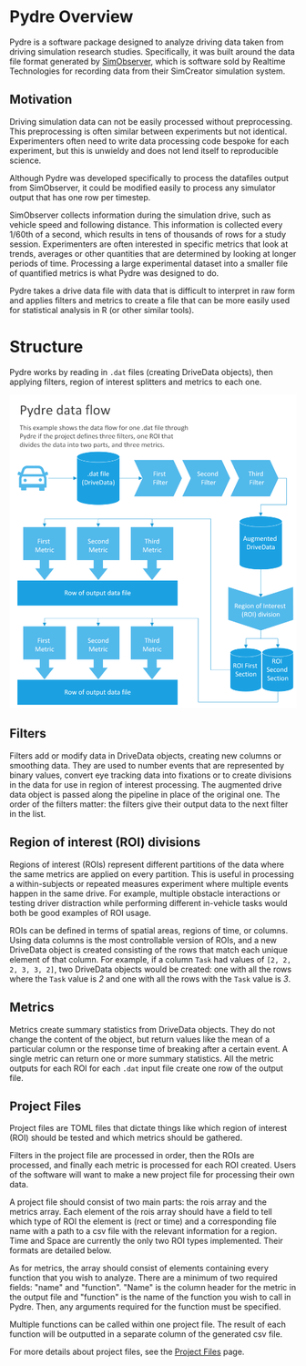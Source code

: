 
# Pydre Overview

Pydre is a software package designed to analyze driving data taken from driving simulation research studies. Specifically, it was built around the data file format generated by [SimObserver](https://www.faac.com/realtime-technologies/products/simobserver-pro/), which is software sold by Realtime Technologies for recording data from their SimCreator simulation system.

## Motivation

Driving simulation data can not be easily processed without preprocessing. This preprocessing is often similar between experiments but not identical. Experimenters often need to write data processing code bespoke for each experiment, but this is unwieldy and does not lend itself to reproducible science.

Although Pydre was developed specifically to process the datafiles output from SimObserver, it could be modified easily to process any simulator output that has one row per timestep.

SimObserver collects information during the simulation drive, such as vehicle speed and following distance.  This information is collected every 1/60th of a second, which results in tens of thousands of rows for a study session. Experimenters are often interested in specific metrics that look at trends, averages or other quantities that are determined by looking at longer periods of time. Processing a large experimental dataset into a smaller file of quantified metrics is what Pydre was designed to do. 

Pydre takes a drive data file with data that is difficult to interpret in raw form and applies filters and metrics to create a file that can be more easily used for statistical analysis in R (or other similar tools).



# Structure

Pydre works by reading in `.dat` files (creating DriveData objects), then applying filters, region of interest splitters and metrics to each one.

![](images/pydre%20data%20pipeline.png "Data Pipeline")

## Filters

Filters add or modify data in DriveData objects, creating new columns or smoothing data. They are used to number events that are represented by binary values, convert eye tracking data into fixations or to create divisions in the data for use in region of interest processing. The augmented drive data object is passed along the pipeline in place of the original one. The order of the filters matter: the filters give their output data to the next filter in the list.

## Region of interest (ROI) divisions

Regions of interest (ROIs) represent different partitions of the data where the same metrics are applied on every partition. This is useful in processing a within-subjects or repeated measures experiment where multiple events happen in the same drive. For example, multiple obstacle interactions or testing driver distraction while performing different in-vehicle tasks would both be good examples of ROI usage. 

ROIs can be defined in terms of spatial areas, regions of time, or columns. Using data columns is the most controllable version of ROIs, and a new DriveData object is created consisting of the rows that match each unique element of that column. For example, if a column `Task` had values of `[2, 2, 2, 3, 3, 2]`, two DriveData objects would be created: one with all the rows where the `Task` value is *2* and one with all the rows with the `Task` value is *3*.

## Metrics

Metrics create summary statistics from DriveData objects. They do not change the content of the object, but return values like the mean of a particular column or the response time of breaking after a certain event. A single metric can return one or more summary statistics. All the metric outputs for each ROI for each `.dat`  input file create one row of the output file. 

## Project Files

Project files are TOML files that dictate things like which region of interest (ROI) should be tested and which metrics should be gathered. 

Filters in the project file are processed in order, then the ROIs are processed, and finally each metric is processed for each ROI created. Users of the software will want to make a new project file for processing their own data.

A project file should consist of two main parts: the rois array and the metrics array. Each element of the rois array should have a field to tell which type of ROI the element is (rect or time) and a corresponding file name with a path to a csv file with the relevant information for a region. Time and Space are currently the only two ROI types implemented. Their formats are detailed below. 

As for metrics, the array should consist of elements containing every function that you wish to analyze. There are a minimum of two required fields: "name" and "function". "Name" is the column header for the metric in the output file and "function" is the name of the function you wish to call in Pydre. Then, any arguments required for the function must be specified. 

Multiple functions can be called within one project file.  The result of each function will be outputted in a separate column of the generated csv file.

For more details about project files, see the [Project Files](explanation/project_files.md) page.


  
